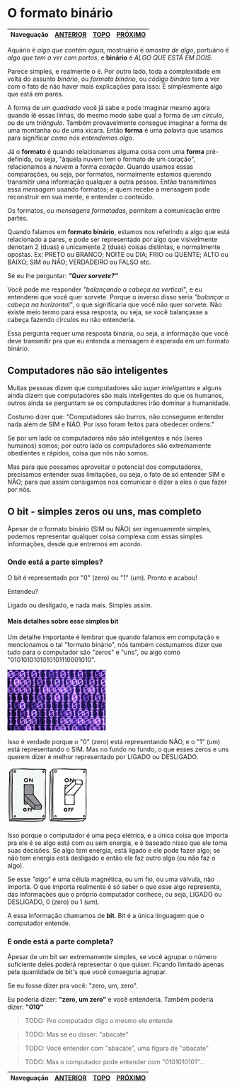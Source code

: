 O formato binário
=================

Naveguação | [ANTERIOR][_A] | [TOPO][_H] | [PRÓXIMO][_P]
-----------|----------------|------------|--------------

Aquário é _algo que contém água_, mostruário é _amostra de algo_, portuário é _algo que tem a ver com portos_,
e **binário** é _ALGO QUE ESTÁ EM DOIS_.

Parece simples, e realmente o é.
Por outro lado, toda a complexidade em volta do assunto _binário_, ou _formato binário_, ou _código binário_
tem a ver com o fato de não haver mais explicações para isso: É simplesmente algo que está em pares.

A forma de um _quadrado_ você já sabe e pode imaginar mesmo agora quando lê essas linhas, do mesmo modo
sabe qual a forma de um _círculo_, ou de um _triângulo_. Também provavelmente consegue imaginar a forma de
uma montanha ou de uma xícara. Então **forma** é uma palavra que usamos para significar _como nós entendemos algo_.

Já o **formato** é quando relacionamos alguma coisa com uma **forma** pré-definida, ou seja,
"àquela nuvem tem o formato de um coração", relacionamos a _nuvem_ a forma _coração_. Quando usamos essas
comparações, ou seja, por formatos, normalmente estamos querendo transmitir uma informação qualquer a outra pessoa.
Então transmitimos essa _mensagem_ usando formatos; e quem recebe a mensagem pode reconstruir em sua mente,
e entender o conteúdo.

Os formatos, ou _mensagens formatadas_, permitem a comunicação entre partes.

Quando falamos em **formato binário**, estamos nos referindo a algo que está relacionado a pares, e pode ser
representado por algo que visivelmente denotam 2 (duas) e unicamente 2 (duas) coisas distintas, e normalmente
opostas. Ex: PRETO ou BRANCO; NOITE ou DIA; FRIO ou QUENTE; ALTO ou BAIXO; SIM ou NÃO; VERDADEIRO ou FALSO etc.

Se eu lhe perguntar: **_"Quer sorvete?"_**

Você pode me responder _"balançando a cabeça na vertical"_, e eu entenderei que você quer sorvete. Porque o inverso disso seria _"balançar a cabeça na horizontal"_, o que significaria que você não quer sorvete. Não existe meio termo para essa resposta, ou seja, se você balançasse a cabeça fazendo círculos eu não entenderia.

Essa pergunta requer uma resposta binária, ou seja, a informação que você deve transmitir pra que eu entenda a mensagem é esperada em um formato binário.

## Computadores não são inteligentes

Muitas pessoas dizem que computadores são _super inteligentes_ e alguns ainda dizem que computadores são mais
inteligentes do que os humanos, outros ainda se perguntam se os computadores irão dominar a humanidade.

Costumo dizer que: "Computadores são burros, não conseguem entender nada além de SIM e NÃO. Por isso foram
feitos para obedecer ordens."

Se por um lado os computadores não são inteligentes e nós (seres humanos) somos; por outro lado os computadores
são extremamente obedientes e rápidos, coisa que nós não somos.

Mas para que possamos aproveitar o potencial dos computadores, precisamos entender suas limitações, ou seja,
o fato de só entender SIM e NÃO; para que assim consigamos nos comunicar e dizer a eles o que fazer por nós.

## O bit - simples zeros ou uns, mas completo

Àpesar de o formato binário (SIM ou NÃO) ser ingenuamente simples, podemos representar qualquer coisa complexa
com essas simples informações, desde que entremos em acordo.

### Onde está a parte simples?

O bit é representado por "0" (zero) ou "1" (um). Pronto e acabou!

Entendeu?

Ligado ou desligado, e nada mais. Simples assim.

#### Mais detalhes sobre esse simples bit

Um detalhe importante é lembrar que quando falamos em computação e mencionamos o tal "formato binário", nós
também costumamos dizer que tudo para o computador são "zeros" e "uns", ou algo como "0101010101010101110001010".

![](../assets/bit_zero_um.png)

Isso é verdade porque o "0" (zero) está representando NÃO, e o "1" (um) está representando o SIM.
Mas no fundo no fundo, o que esses zeros e uns querem dizer é melhor representado por LIGADO ou DESLIGADO.

![](../assets/on_off.png)

Isso porque o computador é uma peça elétrica, e a única coisa que importa pra ele é se algo está com ou
sem energia, e é baseado nisso que ele toma suas decisões.
Se algo tem energia, está ligado e ele pode fazer algo; se não tem energia está desligado e então ele faz
outro algo (ou não faz o algo).

Se esse _"algo"_ é uma célula magnética, ou um fio, ou uma válvula, não importa. O que importa realmente
é só saber o que esse algo representa, das informações que o próprio computador conhece, ou seja, LIGADO
ou DESLIGADO, 0 (zero) ou 1 (um).

A essa informação chamamos de **bit**. Bit é a única linguagem que o computador entende.

### E onde está a parte completa?

Àpesar de um bit ser extremamente simples, se você agrupar o número suficiente deles poderá representar o
que quiser. Ficando limitado apenas pela quantidade de bit's que você conseguria agrupar.

Se eu fosse dizer pra você: "zero, um, zero".

Eu poderia dizer: **"zero, um zero"** e você entenderia.
Também poderia dizer: **"010"**

> TODO: Pro computador digo o mesmo ele entende

> TODO: Mas se eu disser: "abacate"

> TODO: Você entender com "abacate", uma figura de "abacate"

> TODO: Mas o computador pode entender com "0101010101"...


Naveguação | [ANTERIOR][_A] | [TOPO][_H] | [PRÓXIMO][_P]
-----------|----------------|------------|--------------

<!-- Links de navegação -->
[_A]: ./programs.md "Os programas de computador"
[_H]: ../index.md "Topo"
[_P]: ./compiler.md "O compilador"

<!-- Outros links -->
